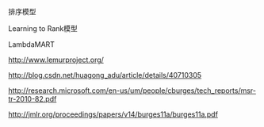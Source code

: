 排序模型

Learning to Rank模型

LambdaMART

http://www.lemurproject.org/

http://blog.csdn.net/huagong_adu/article/details/40710305

http://research.microsoft.com/en-us/um/people/cburges/tech_reports/msr-tr-2010-82.pdf

http://jmlr.org/proceedings/papers/v14/burges11a/burges11a.pdf